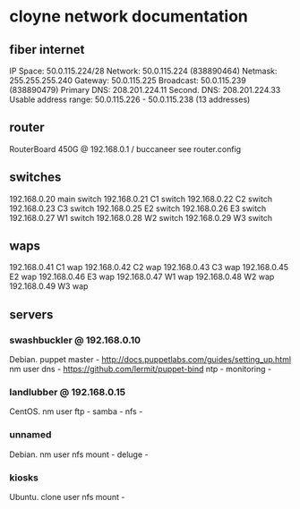 # cloyne network documentation

## fiber internet

IP Space:
50.0.115.224/28
   Network:     50.0.115.224 (838890464)
   Netmask:     255.255.255.240
   Gateway:     50.0.115.225
   Broadcast:   50.0.115.239 (838890479)
   Primary DNS: 208.201.224.11
   Second. DNS: 208.201.224.33
   Usable address range:  50.0.115.226 - 50.0.115.238 (13 addresses)

## router

RouterBoard 450G @ 192.168.0.1 / buccaneer
see router.config

## switches

192.168.0.20 main switch
192.168.0.21 C1 switch
192.168.0.22 C2 switch
192.168.0.23 C3 switch
192.168.0.25 E2 switch
192.168.0.26 E3 switch
192.168.0.27 W1 switch
192.168.0.28 W2 switch
192.168.0.29 W3 switch

## waps

192.168.0.41 C1 wap
192.168.0.42 C2 wap
192.168.0.43 C3 wap
192.168.0.45 E2 wap
192.168.0.46 E3 wap
192.168.0.47 W1 wap
192.168.0.48 W2 wap
192.168.0.49 W3 wap

## servers

### swashbuckler @ 192.168.0.10

Debian.
puppet master - http://docs.puppetlabs.com/guides/setting_up.html
nm user 
dns - https://github.com/lermit/puppet-bind
ntp -
monitoring -

### landlubber @ 192.168.0.15

CentOS.
nm user 
ftp -
samba -
nfs -

### unnamed

Debian.
nm user 
nfs mount - 
deluge -


### kiosks

Ubuntu.
clone user
nfs mount -
